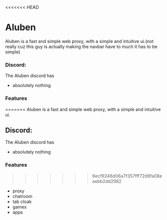 <<<<<<< HEAD
# Aluben

Aluben is a fast and simple web proxy, with a simple and intuitive ui.(not really cuz this guy is actually making the navbar have to much it has to be simple)

### Discord:

The Aluben discord has

-   absolutely nothing

### Features

=======
Aluben is a fast and simple web proxy, with a simple and intuitive ui.

## Discord:

The Aluben discord has

-   absolutely nothing

### Features

>>>>>>> 6ecf9246d06a7f357fff72d9fa08eaebb2dd2982
-   proxy
-   chatroom
-   tab cloak
-   games
-   apps
